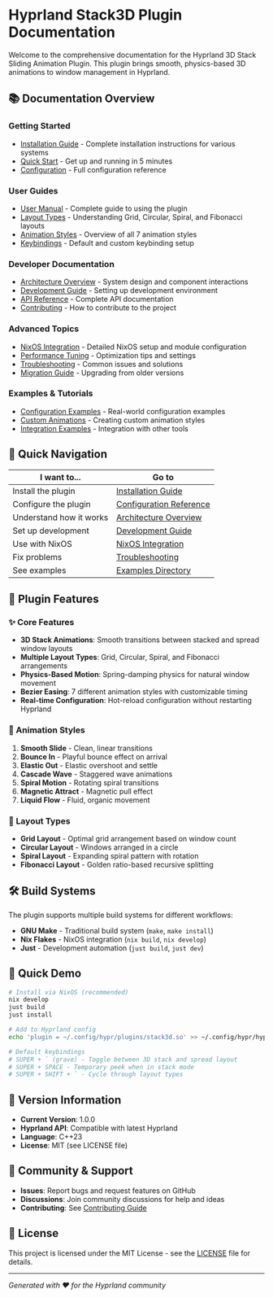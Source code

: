 # Hyprland Stack3D Plugin Documentation

Welcome to the comprehensive documentation for the Hyprland 3D Stack Sliding Animation Plugin. This plugin brings smooth, physics-based 3D animations to window management in Hyprland.

## 📚 Documentation Overview

### Getting Started
- [Installation Guide](./installation.md) - Complete installation instructions for various systems
- [Quick Start](./quickstart.md) - Get up and running in 5 minutes
- [Configuration](./configuration.md) - Full configuration reference

### User Guides
- [User Manual](./guides/user-manual.md) - Complete guide to using the plugin
- [Layout Types](./guides/layouts.md) - Understanding Grid, Circular, Spiral, and Fibonacci layouts
- [Animation Styles](./guides/animations.md) - Overview of all 7 animation styles
- [Keybindings](./guides/keybindings.md) - Default and custom keybinding setup

### Developer Documentation
- [Architecture Overview](./architecture.md) - System design and component interactions
- [Development Guide](./guides/development.md) - Setting up development environment
- [API Reference](./api/) - Complete API documentation
- [Contributing](./guides/contributing.md) - How to contribute to the project

### Advanced Topics
- [NixOS Integration](./guides/nixos.md) - Detailed NixOS setup and module configuration
- [Performance Tuning](./guides/performance.md) - Optimization tips and settings
- [Troubleshooting](./troubleshooting.md) - Common issues and solutions
- [Migration Guide](./guides/migration.md) - Upgrading from older versions

### Examples & Tutorials
- [Configuration Examples](./examples/) - Real-world configuration examples
- [Custom Animations](./examples/custom-animations.md) - Creating custom animation styles
- [Integration Examples](./examples/integrations.md) - Integration with other tools

## 🚀 Quick Navigation

| I want to... | Go to |
|--------------|-------|
| Install the plugin | [Installation Guide](./installation.md) |
| Configure the plugin | [Configuration Reference](./configuration.md) |
| Understand how it works | [Architecture Overview](./architecture.md) |
| Set up development | [Development Guide](./guides/development.md) |
| Use with NixOS | [NixOS Integration](./guides/nixos.md) |
| Fix problems | [Troubleshooting](./troubleshooting.md) |
| See examples | [Examples Directory](./examples/) |

## 🎯 Plugin Features

### ✨ Core Features
- **3D Stack Animations**: Smooth transitions between stacked and spread window layouts
- **Multiple Layout Types**: Grid, Circular, Spiral, and Fibonacci arrangements  
- **Physics-Based Motion**: Spring-damping physics for natural window movement
- **Bezier Easing**: 7 different animation styles with customizable timing
- **Real-time Configuration**: Hot-reload configuration without restarting Hyprland

### 🎨 Animation Styles
1. **Smooth Slide** - Clean, linear transitions
2. **Bounce In** - Playful bounce effect on arrival
3. **Elastic Out** - Elastic overshoot and settle
4. **Cascade Wave** - Staggered wave animations
5. **Spiral Motion** - Rotating spiral transitions
6. **Magnetic Attract** - Magnetic pull effect
7. **Liquid Flow** - Fluid, organic movement

### 📐 Layout Types
- **Grid Layout** - Optimal grid arrangement based on window count
- **Circular Layout** - Windows arranged in a circle
- **Spiral Layout** - Expanding spiral pattern with rotation
- **Fibonacci Layout** - Golden ratio-based recursive splitting

## 🛠️ Build Systems

The plugin supports multiple build systems for different workflows:

- **GNU Make** - Traditional build system (`make`, `make install`)
- **Nix Flakes** - NixOS integration (`nix build`, `nix develop`)
- **Just** - Development automation (`just build`, `just dev`)

## 🌟 Quick Demo

```bash
# Install via NixOS (recommended)
nix develop
just build
just install

# Add to Hyprland config
echo 'plugin = ~/.config/hypr/plugins/stack3d.so' >> ~/.config/hypr/hyprland.conf

# Default keybindings
# SUPER + ` (grave) - Toggle between 3D stack and spread layout
# SUPER + SPACE - Temporary peek when in stack mode
# SUPER + SHIFT + ` - Cycle through layout types
```

## 📖 Version Information

- **Current Version**: 1.0.0
- **Hyprland API**: Compatible with latest Hyprland
- **Language**: C++23
- **License**: MIT (see LICENSE file)

## 🤝 Community & Support

- **Issues**: Report bugs and request features on GitHub
- **Discussions**: Join community discussions for help and ideas
- **Contributing**: See [Contributing Guide](./guides/contributing.md)

## 📄 License

This project is licensed under the MIT License - see the [LICENSE](../LICENSE) file for details.

---

*Generated with ❤️ for the Hyprland community*